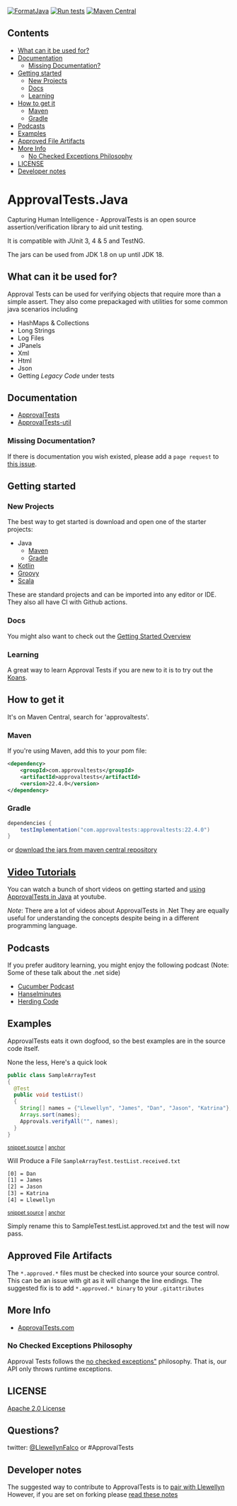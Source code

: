 
[![FormatJava](https://github.com/approvals/ApprovalTests.Java/actions/workflows/formatJava.yml/badge.svg)](https://github.com/approvals/ApprovalTests.Java/actions/workflows/formatJava.yml)
[![Run tests](https://github.com/approvals/ApprovalTests.Java/actions/workflows/test.yml/badge.svg)](https://github.com/approvals/ApprovalTests.Java/actions/workflows/test.yml)
[![Maven Central](https://maven-badges.herokuapp.com/maven-central/com.approvaltests/approvaltests/badge.svg)](https://maven-badges.herokuapp.com/maven-central/com.approvaltests/approvaltests)
<!-- toc -->
## Contents

  * [What can it be used for?](#what-can-it-be-used-for)
  * [Documentation](#documentation)
    * [Missing Documentation?](#missing-documentation)
  * [Getting started](#getting-started)
    * [New Projects](#new-projects)
    * [Docs](#docs)
    * [Learning](#learning)
  * [How to get it](#how-to-get-it)
    * [Maven](#maven)
    * [Gradle](#gradle)
  * [Podcasts](#podcasts)
  * [Examples](#examples)
  * [Approved File Artifacts](#approved-file-artifacts)
  * [More Info](#more-info)
    * [No Checked Exceptions Philosophy](#no-checked-exceptions-philosophy)
  * [LICENSE](#license)
  * [Developer notes](#developer-notes)<!-- endToc -->

# ApprovalTests.Java

Capturing Human Intelligence - ApprovalTests is an open source assertion/verification library to aid unit testing.

It is compatible with JUnit 3, 4 & 5 and TestNG.

The jars can be used from JDK 1.8 on up until JDK 18.

## What can it be used for?

Approval Tests can be used for verifying objects that require more than a simple assert. They also come prepackaged with utilities for some common java scenarios including


- HashMaps & Collections
- Long Strings
- Log Files
- JPanels
- Xml
- Html
- Json
- Getting *Legacy Code* under tests

## Documentation
- [ApprovalTests](/approvaltests/docs/README.md)  
- [ApprovalTests-util](/approvaltests-util/docs/README.md)

### Missing Documentation?
If there is documentation you wish existed, please add a `page request` to [this issue](https://github.com/approvals/ApprovalTests.Java/issues/342).

## Getting started
### New Projects
The best way to get started is download and open one of the starter projects:
* Java
  * [Maven](https://github.com/approvals/approvaltests.java.starterproject)
  * [Gradle](https://github.com/approvals/approvaltests.java.starterproject.gradle)
* [Kotlin](https://github.com/approvals/Approvaltests.Kotlin.StarterProject)
* [Groovy](https://github.com/approvals/Approvaltests.Groovy.StarterProject)
* [Scala](https://github.com/approvals/Approvaltests.Scala.StarterProject)

These are standard projects and can be imported into any editor or IDE.  
They also all have CI with Github actions.

### Docs
You might also want to check out the [Getting Started Overview](approvaltests/docs/tutorials/GettingStarted.md)

### Learning
A great way to learn Approval Tests if you are new to it is to try out the [Koans](https://github.com/approvals/ApprovalTests.java.Koans).

## How to get it
It's on Maven Central, search for 'approvaltests'.

### Maven 
If you're using Maven, add this to your pom file:

``` xml
<dependency>
    <groupId>com.approvaltests</groupId>
    <artifactId>approvaltests</artifactId>
    <version>22.4.0</version>
</dependency>
```

### Gradle

```gradle
dependencies {
    testImplementation("com.approvaltests:approvaltests:22.4.0")
}
```

or [download the jars from maven central repository](https://repo1.maven.org/maven2/com/approvaltests/approvaltests/)

[Video Tutorials](https://www.youtube.com/playlist?list=PLFBA98F47156EFAA9&feature=view_all)
---

You can watch a bunch of short videos on getting started and [using ApprovalTests in Java](https://www.youtube.com/playlist?list=PLFBA98F47156EFAA9&feature=view_all) at youtube.

*Note*: There are a lot of videos about ApprovalTests in .Net They are equally useful for understanding the concepts despite being in a different programming language.

## Podcasts

If you prefer auditory learning, you might enjoy the following podcast (Note: Some of these talk about the .net side)

- [Cucumber Podcast](https://cucumber.io/blog/2017/01/26/approval-testing)
- [Hanselminutes](https://www.hanselminutes.com/360/approval-tests-with-llewellyn-falco)
- [Herding Code](https://www.developerfusion.com/media/122649/herding-code-117-llewellyn-falcon-on-approval-tests/)



## Examples

ApprovalTests eats it own dogfood, so the best examples are in the source code itself.

None the less,  Here's a quick look

<!-- snippet: demo -->
<a id='snippet-demo'></a>
```java
public class SampleArrayTest
{
  @Test
  public void testList()
  {
    String[] names = {"Llewellyn", "James", "Dan", "Jason", "Katrina"};
    Arrays.sort(names);
    Approvals.verifyAll("", names);
  }
}
```
<sup><a href='/approvaltests-tests/src/test/java/org/approvaltests/demos/SampleArrayTest.java#L8-L19' title='Snippet source file'>snippet source</a> | <a href='#snippet-demo' title='Start of snippet'>anchor</a></sup>
<!-- endSnippet -->

Will Produce a File `SampleArrayTest.testList.received.txt`
<!-- snippet: /approvaltests-tests/src/test/java/org/approvaltests/demos/SampleArrayTest.testList.approved.txt -->
<a id='snippet-/approvaltests-tests/src/test/java/org/approvaltests/demos/SampleArrayTest.testList.approved.txt'></a>
```txt
[0] = Dan
[1] = James
[2] = Jason
[3] = Katrina
[4] = Llewellyn
```
<sup><a href='/approvaltests-tests/src/test/java/org/approvaltests/demos/SampleArrayTest.testList.approved.txt#L1-L5' title='Snippet source file'>snippet source</a> | <a href='#snippet-/approvaltests-tests/src/test/java/org/approvaltests/demos/SampleArrayTest.testList.approved.txt' title='Start of snippet'>anchor</a></sup>
<!-- endSnippet -->

Simply rename this to SampleTest.testList.approved.txt and the test will now pass.

## Approved File Artifacts


The `*.approved.*` files must be checked into source your source control.
This can be an issue with git as it will change the line endings.
The suggested fix is to add
`*.approved.* binary` to your `.gitattributes`

## More Info

- [ApprovalTests.com](https://approvaltests.com/)

### No Checked Exceptions Philosophy
Approval Tests follows the [no checked exceptions"](approvaltests/docs/explanations/NoCheckedExceptions.md) philosophy. That is, our API only throws runtime exceptions.


## LICENSE
[Apache 2.0 License](http://www.apache.org/licenses/LICENSE-2.0.html)


Questions?
---

twitter: [@LlewellynFalco](https://twitter.com/#!/llewellynfalco) or #ApprovalTests


## Developer notes  

The suggested way to contribute to ApprovalTests is to [pair with Llewellyn](mailto:llewellyn.falco@gmail.com)  
However, if you are set on forking please [read these notes](developer_notes.md)
